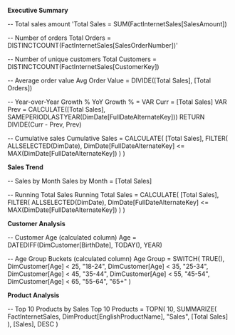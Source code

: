 

**Executive Summary**

-- Total sales amount 
'Total Sales = SUM(FactInternetSales[SalesAmount])

-- Number of orders
Total Orders = DISTINCTCOUNT(FactInternetSales[SalesOrderNumber])'

-- Number of unique customers
Total Customers = DISTINCTCOUNT(FactInternetSales[CustomerKey])

-- Average order value
Avg Order Value = DIVIDE([Total Sales], [Total Orders])

-- Year-over-Year Growth %
YoY Growth % =
VAR Curr = [Total Sales]
VAR Prev = CALCULATE([Total Sales], SAMEPERIODLASTYEAR(DimDate[FullDateAlternateKey]))
RETURN DIVIDE(Curr - Prev, Prev)

-- Cumulative sales
Cumulative Sales =
CALCULATE(
    [Total Sales],
    FILTER(
        ALLSELECTED(DimDate),
        DimDate[FullDateAlternateKey] <= MAX(DimDate[FullDateAlternateKey])
    )
)

**Sales Trend**

-- Sales by Month
Sales by Month = [Total Sales]

-- Running Total Sales
Running Total Sales =
CALCULATE(
    [Total Sales],
    FILTER(
        ALLSELECTED(DimDate),
        DimDate[FullDateAlternateKey] <= MAX(DimDate[FullDateAlternateKey])
    )
)

**Customer Analysis**

-- Customer Age (calculated column)
Age = DATEDIFF(DimCustomer[BirthDate], TODAY(), YEAR)

-- Age Group Buckets (calculated column)
Age Group =
SWITCH(
    TRUE(),
    DimCustomer[Age] < 25, "18-24",
    DimCustomer[Age] < 35, "25-34",
    DimCustomer[Age] < 45, "35-44",
    DimCustomer[Age] < 55, "45-54",
    DimCustomer[Age] < 65, "55-64",
    "65+"
)

**Product Analysis**

-- Top 10 Products by Sales
Top 10 Products =
TOPN(
    10,
    SUMMARIZE(
        FactInternetSales,
        DimProduct[EnglishProductName],
        "Sales", [Total Sales]
    ),
    [Sales],
    DESC
)



